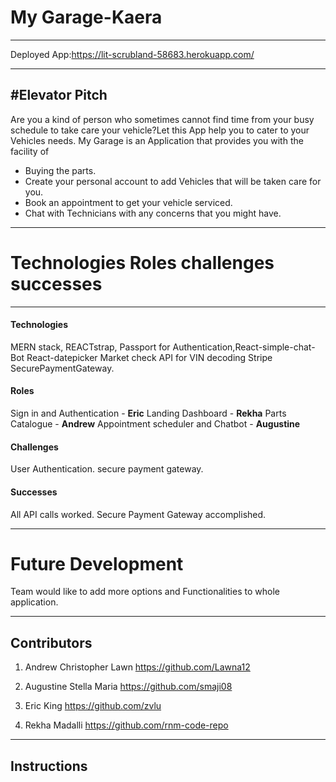 # My Garage-Kaera
---
Deployed App:https://lit-scrubland-58683.herokuapp.com/

---
#Elevator Pitch
---
Are you a kind of person who sometimes cannot find time from your busy schedule to take care your vehicle?Let this App help you to cater to your Vehicles needs.
My Garage is an Application that provides you with the facility of
  - Buying the parts.  
  - Create your  personal account to add Vehicles that will be taken care for you.
  - Book an appointment to get your vehicle serviced.
  - Chat with Technicians with any concerns that you might have.
- --
  # Technologies Roles challenges successes
  ---
  #### Technologies
  MERN stack, 
  REACTstrap,
  Passport for Authentication,React-simple-chat-Bot
  React-datepicker
  Market check API for VIN decoding
  Stripe SecurePaymentGateway.

  #### Roles
  Sign in and Authentication - **Eric** 
  Landing Dashboard - **Rekha**
  Parts Catalogue - **Andrew**
  Appointment scheduler and Chatbot - **Augustine**

  #### Challenges

  User Authentication.
  secure payment gateway.

  #### Successes

  All API calls worked.
  Secure Payment Gateway accomplished.

  ---
  # Future Development

  Team would like to add more options and Functionalities to whole application.

  ---
  ## Contributors

1. Andrew Christopher Lawn https://github.com/Lawna12
   
2. Augustine Stella Maria https://github.com/smaji08

3. Eric King https://github.com/zvlu

4. Rekha Madalli https://github.com/rnm-code-repo


---
## Instructions


